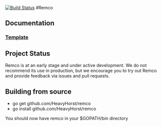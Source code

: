 [![Build Status](https://travis-ci.org/HeavyHorst/remco.svg?branch=master)](https://travis-ci.org/HeavyHorst/remco)
#Remco

## Documentation
### [Template](https://heavyhorst.github.io/remco/template)

## Project Status
Remco is at an early stage and under active development. We do not recommend its use in production, but we encourage you to try out Remco and provide feedback via issues and pull requests.

## Building from source
  - go get github.com/HeavyHorst/remco
  - go install github.com/HeavyHorst/remco

  You should now have remco in your $GOPATH/bin directory
